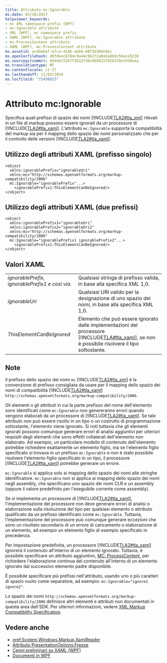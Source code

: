 ```yaml
---
title: Attributo mc:Ignorable
ms.date: 03/30/2017
helpviewer_keywords:
- mc XML namespace prefix [WPF]
- mc:Ignorable attribute
- XML [WPF], mc namespace prefix
- XAML [WPF], mc:Ignorable attribute
- mc:ProcessContent attribute
- XAML [WPF], mc:ProcessContent attribute
ms.assetid: acd9a6ef-b7ca-4146-abb6-60f3b366e9ec
ms.openlocfilehash: d8fdeec8784c9a44c9b272a0a5a8b9c56ace5230
ms.sourcegitcommit: 944ddc52b7f2632f30c668815f92b378efd38eea
ms.translationtype: MT
ms.contentlocale: it-IT
ms.lasthandoff: 11/03/2019
ms.locfileid: "73458823"
---
```

# <a name="mcignorable-attribute"></a>Attributo mc:Ignorable
Specifica quali prefissi di spazio dei nomi [!INCLUDE[TLA2#tla_xml](../../../../includes/tla2sharptla-xml-md.md)] rilevati in un file di markup possono essere ignorati da un processore di [!INCLUDE[TLA2#tla_xaml](../../../../includes/tla2sharptla-xaml-md.md)]. L'attributo `mc:Ignorable` supporta la compatibilità del markup sia per il mapping dello spazio dei nomi personalizzato che per il controllo delle versioni [!INCLUDE[TLA2#tla_xaml](../../../../includes/tla2sharptla-xaml-md.md)].  
  
## <a name="xaml-attribute-usage-single-prefix"></a>Utilizzo degli attributi XAML (prefisso singolo)  
  
```xaml  
<object  
  xmlns:ignorablePrefix="ignorableUri"  
  xmlns:mc="http://schemas.openxmlformats.org/markup-compatibility/2006"  
  mc:Ignorable="ignorablePrefix"...>  
    <ignorablePrefix1:ThisElementCanBeIgnored/>  
</object>  
```  
  
## <a name="xaml-attribute-usage-two-prefixes"></a>Utilizzo degli attributi XAML (due prefissi)  
  
```xaml  
<object  
  xmlns:ignorablePrefix1="ignorableUri"  
  xmlns:ignorablePrefix2="ignorableUri2"  
  xmlns:mc="http://schemas.openxmlformats.org/markup-compatibility/2006"  
  mc:Ignorable="ignorablePrefix1 ignorablePrefix2"...>  
    <ignorablePrefix1:ThisElementCanBeIgnored/>  
</object>  
```  
  
## <a name="xaml-values"></a>Valori XAML  
  
|||  
|-|-|  
|*ignorablePrefix, ignorablePrefix1 e così via.*|Qualsiasi stringa di prefisso valida, in base alla specifica XML 1,0.|  
|*ignorableUri*|Qualsiasi URI valido per la designazione di uno spazio dei nomi, in base alla specifica XML 1,0.|  
|*ThisElementCanBeIgnored*|Elemento che può essere ignorato dalle implementazioni del processore [!INCLUDE[TLA#tla_xaml](../../../../includes/tlasharptla-xaml-md.md)], se non è possibile risolvere il tipo sottostante.|  
  
## <a name="remarks"></a>Note  
 Il prefisso dello spazio dei nomi `mc` [!INCLUDE[TLA2#tla_xml](../../../../includes/tla2sharptla-xml-md.md)] è la convenzione di prefisso consigliata da usare per il mapping dello spazio dei nomi di compatibilità [!INCLUDE[TLA2#tla_xaml](../../../../includes/tla2sharptla-xaml-md.md)] `http://schemas.openxmlformats.org/markup-compatibility/2006`.  
  
 Gli elementi o gli attributi in cui la parte prefisso del nome dell'elemento sono identificati come `mc:Ignorable` non genereranno errori quando vengono elaborati da un processore di [!INCLUDE[TLA2#tla_xaml](../../../../includes/tla2sharptla-xaml-md.md)]. Se tale attributo non può essere risolto in un tipo o un costrutto di programmazione sottostante, l'elemento viene ignorato. Si noti tuttavia che gli elementi ignorati possono comunque generare errori di analisi aggiuntivi per ulteriori requisiti degli elementi che sono effetti collaterali dell'elemento non elaborato. Ad esempio, un particolare modello di contenuto dell'elemento potrebbe richiedere esattamente un elemento figlio, ma se l'elemento figlio specificato si trovava in un prefisso `mc:Ignorable` e non è stato possibile risolvere l'elemento figlio specificato in un tipo, il processore [!INCLUDE[TLA2#tla_xaml](../../../../includes/tla2sharptla-xaml-md.md)] potrebbe generare un errore.  
  
 `mc:Ignorable` si applica solo ai mapping dello spazio dei nomi alle stringhe identificatore. `mc:Ignorable` non si applica ai mapping dello spazio dei nomi negli assembly, che specificano uno spazio dei nomi CLR e un assembly (oppure il valore predefinito per l'eseguibile corrente come assembly).  
  
 Se si implementa un processore di [!INCLUDE[TLA2#tla_xaml](../../../../includes/tla2sharptla-xaml-md.md)], l'implementazione del processore non deve generare errori di analisi o elaborazione sulla risoluzione del tipo per qualsiasi elemento o attributo qualificato da un prefisso identificato come `mc:Ignorable`. Tuttavia, l'implementazione del processore può comunque generare eccezioni che sono un risultato secondario di un errore di caricamento o elaborazione di un elemento, ad esempio un elemento figlio di esempio specificato in precedenza.  
  
 Per impostazione predefinita, un processore [!INCLUDE[TLA2#tla_xaml](../../../../includes/tla2sharptla-xaml-md.md)] ignorerà il contenuto all'interno di un elemento ignorato. Tuttavia, è possibile specificare un attributo aggiuntivo, [MC: ProcessContent](mc-processcontent-attribute.md), per richiedere l'elaborazione continua del contenuto all'interno di un elemento ignorato dal successivo elemento padre disponibile.  
  
 È possibile specificare più prefissi nell'attributo, usando uno o più caratteri di spazio vuoto come separatore, ad esempio: `mc:Ignorable="ignore1 ignore2"`.  

 Lo spazio dei nomi `http://schemas.openxmlformats.org/markup-compatibility/2006` definisce altri elementi e attributi non documentati in questa area dell'SDK. Per ulteriori informazioni, vedere [XML Markup Compatibility Specification](/office/open-xml/introduction-to-markup-compatibility#markup-compatibility-in-the-open-xml-file-formats-specification).  
  
## <a name="see-also"></a>Vedere anche

- <xref:System.Windows.Markup.XamlReader>
- [Attributo PresentationOptions:Freeze](presentationoptions-freeze-attribute.md)
- [Cenni preliminari su XAML (WPF)](../../../desktop-wpf/fundamentals/xaml.md)
- [Documenti in WPF](documents-in-wpf.md)

